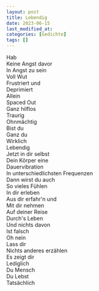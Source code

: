 ```yaml
---
layout: post
title: Lebendig
date: 2023-06-15
last_modified_at:
categories: [Gedichte]
tags: []
---
```


Hab  
Keine Angst davor  
In Angst zu sein  
Voll Wut  
Frustriert und  
Deprimiert  
Allein  
Spaced Out  
Ganz hilflos  
Traurig  
Ohnmächtig  
Bist du  
Ganz du  
Wirklich  
Lebendig  
Jetzt in dir selbst  
Dein Körper eine  
Dauervibration  
In unterschiedlichsten Frequenzen  
Dann wirst du auch  
So vieles Fühlen  
In dir erleben  
Aus dir erfahr'n und  
Mit dir nehmen  
Auf deiner Reise  
Durch's Leben  
Und nichts davon  
Ist falsch  
Oh nein  
Lass dir  
Nichts anderes erzählen  
Es zeigt dir  
Lediglich  
Du Mensch  
Du Lebst  
Tatsächlich